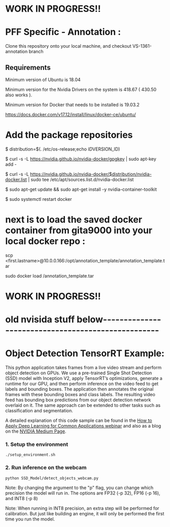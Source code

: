 # WORK IN PROGRESS!!
# PFF Specific - Annotation : 

Clone this repository onto your local machine, and checkout VS-1361-annotation branch

## Requirements

Minimum version of Ubuntu is 18.04

Minimum version for the Nvidia Drivers on the system is 418.67 ( 430.50 also works ).

Minimum version for Docker that needs to be installed is 19.03.2

https://docs.docker.com/v17.12/install/linux/docker-ce/ubuntu/

# Add the package repositories 
$ distribution=$(. /etc/os-release;echo $ID$VERSION_ID)

$ curl -s -L https://nvidia.github.io/nvidia-docker/gpgkey | sudo apt-key add -

$ curl -s -L https://nvidia.github.io/nvidia-docker/$distribution/nvidia-docker.list | sudo tee /etc/apt/sources.list.d/nvidia-docker.list

$ sudo apt-get update && sudo apt-get install -y nvidia-container-toolkit

$ sudo systemctl restart docker

# next is to load the saved docker container from gita9000 into your local docker repo : 

scp <first.lastname>@10.0.0.166:/opt/annotation_template/annotation_template.tar <destination>
    
sudo docker load <destination>/annotation_template.tar

# WORK IN PROGRESS!!

# old nvisida stuff below---------------------------------------------------

# Object Detection TensorRT Example: 
This python application takes frames from a live video stream and perform object detection on GPUs. We use a pre-trained Single Shot Detection (SSD) model with Inception V2, apply TensorRT’s optimizations, generate a runtime for our GPU, and then perform inference on the video feed to get labels and bounding boxes. The application then annotates the original frames with these bounding boxes and class labels. The resulting video feed has bounding box predictions from our object detection network overlaid on it. The same approach can be extended to other tasks such as classification and segmentation.

A detailed explanation of this code sample can be found in the [How to Apply Deep Learning for Common Applications webinar](https://www.nvidia.com/en-us/about-nvidia/webinar-portal/?D2C=2003671) and also as a blog on the [NVIDIA Medium Page](https://medium.com/). 

### 1. Setup the environment

```
./setup_environment.sh
```


### 2. Run inference on the webcam

```
python SSD_Model/detect_objects_webcam.py 
```
Note: By changing the argument to the "p" flag, you can change which precision the model will run in. The options are FP32 (-p 32), FP16 (-p 16), and INT8 (-p 8)

Note: When running in INT8 precision, an extra step will be performed for calibration. But just like building an engine, it will only be performed the first time you run the model. 
